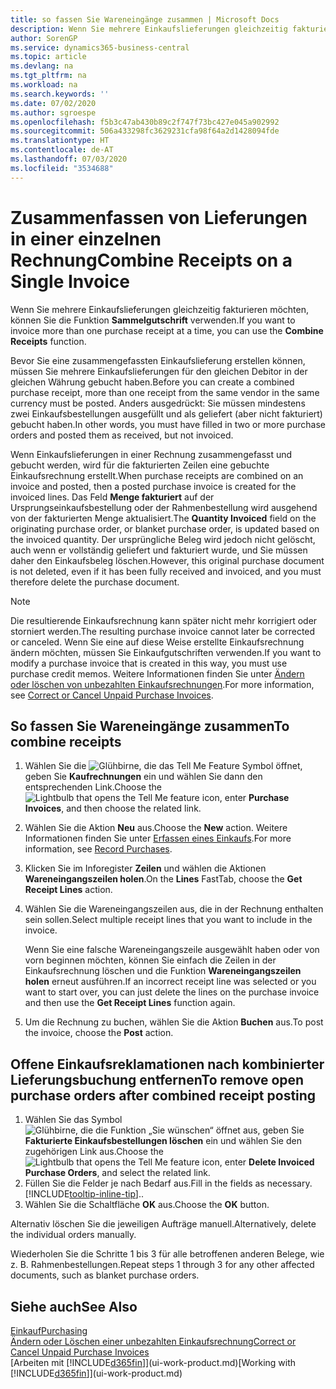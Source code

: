 ```yaml
---
title: so fassen Sie Wareneingänge zusammen | Microsoft Docs
description: Wenn Sie mehrere Einkaufslieferungen gleichzeitig fakturieren möchten, können Sie die Funktion Sammelgutschrift verwenden.
author: SorenGP
ms.service: dynamics365-business-central
ms.topic: article
ms.devlang: na
ms.tgt_pltfrm: na
ms.workload: na
ms.search.keywords: ''
ms.date: 07/02/2020
ms.author: sgroespe
ms.openlocfilehash: f5b3c47ab430b89c2f747f73bc427e045a902992
ms.sourcegitcommit: 506a433298fc3629231cfa98f64a2d1428094fde
ms.translationtype: HT
ms.contentlocale: de-AT
ms.lasthandoff: 07/03/2020
ms.locfileid: "3534688"
---
```

# <a name="combine-receipts-on-a-single-invoice"></a><span data-ttu-id="5f5e7-103">Zusammenfassen von Lieferungen in einer einzelnen Rechnung</span><span class="sxs-lookup"><span data-stu-id="5f5e7-103">Combine Receipts on a Single Invoice</span></span>

<span data-ttu-id="5f5e7-104">Wenn Sie mehrere Einkaufslieferungen gleichzeitig fakturieren möchten, können Sie die Funktion **Sammelgutschrift** verwenden.</span><span class="sxs-lookup"><span data-stu-id="5f5e7-104">If you want to invoice more than one purchase receipt at a time, you can use the **Combine Receipts** function.</span></span>  

<span data-ttu-id="5f5e7-105">Bevor Sie eine zusammengefassten Einkaufslieferung erstellen können, müssen Sie mehrere Einkaufslieferungen für den gleichen Debitor in der gleichen Währung gebucht haben.</span><span class="sxs-lookup"><span data-stu-id="5f5e7-105">Before you can create a combined purchase receipt, more than one receipt from the same vendor in the same currency must be posted.</span></span> <span data-ttu-id="5f5e7-106">Anders ausgedrückt: Sie müssen mindestens zwei Einkaufsbestellungen ausgefüllt und als geliefert (aber nicht fakturiert) gebucht haben.</span><span class="sxs-lookup"><span data-stu-id="5f5e7-106">In other words, you must have filled in two or more purchase orders and posted them as received, but not invoiced.</span></span>  

<span data-ttu-id="5f5e7-107">Wenn Einkaufslieferungen in einer Rechnung zusammengefasst und gebucht werden, wird für die fakturierten Zeilen eine gebuchte Einkaufsrechnung erstellt.</span><span class="sxs-lookup"><span data-stu-id="5f5e7-107">When purchase receipts are combined on an invoice and posted, then a posted purchase invoice is created for the invoiced lines.</span></span> <span data-ttu-id="5f5e7-108">Das Feld **Menge fakturiert** auf der Ursprungseinkaufsbestellung oder der Rahmenbestellung wird ausgehend von der fakturierten Menge aktualisiert.</span><span class="sxs-lookup"><span data-stu-id="5f5e7-108">The **Quantity Invoiced** field on the originating purchase order, or blanket purchase order, is updated based on the invoiced quantity.</span></span> <span data-ttu-id="5f5e7-109">Der ursprüngliche Beleg wird jedoch nicht gelöscht, auch wenn er vollständig geliefert und fakturiert wurde, und Sie müssen daher den Einkaufsbeleg löschen.</span><span class="sxs-lookup"><span data-stu-id="5f5e7-109">However, this original purchase document is not deleted, even if it has been fully received and invoiced, and you must therefore delete the purchase document.</span></span>  

> [!NOTE]
> <span data-ttu-id="5f5e7-110">Die resultierende Einkaufsrechnung kann später nicht mehr korrigiert oder storniert werden.</span><span class="sxs-lookup"><span data-stu-id="5f5e7-110">The resulting purchase invoice cannot later be corrected or canceled.</span></span> <span data-ttu-id="5f5e7-111">Wenn Sie eine auf diese Weise erstellte Einkaufsrechnung ändern möchten, müssen Sie Einkaufgutschriften verwenden.</span><span class="sxs-lookup"><span data-stu-id="5f5e7-111">If you want to modify a purchase invoice that is created in this way, you must use purchase credit memos.</span></span> <span data-ttu-id="5f5e7-112">Weitere Informationen finden Sie unter [Ändern oder löschen von unbezahlten Einkaufsrechnungen](purchasing-how-correct-cancel-unpaid-purchase-invoices.md).</span><span class="sxs-lookup"><span data-stu-id="5f5e7-112">For more information, see [Correct or Cancel Unpaid Purchase Invoices](purchasing-how-correct-cancel-unpaid-purchase-invoices.md).</span></span>

## <a name="to-combine-receipts"></a><span data-ttu-id="5f5e7-113">So fassen Sie Wareneingänge zusammen</span><span class="sxs-lookup"><span data-stu-id="5f5e7-113">To combine receipts</span></span>

1. <span data-ttu-id="5f5e7-114">Wählen Sie die ![Glühbirne, die das Tell Me Feature](media/ui-search/search_small.png "Tell Me-Funktion") Symbol öffnet, geben Sie **Kaufrechnungen** ein und wählen Sie dann den entsprechenden Link.</span><span class="sxs-lookup"><span data-stu-id="5f5e7-114">Choose the ![Lightbulb that opens the Tell Me feature](media/ui-search/search_small.png "Tell me what you want to do") icon, enter **Purchase Invoices**, and then choose the related link.</span></span>  
2. <span data-ttu-id="5f5e7-115">Wählen Sie die Aktion **Neu** aus.</span><span class="sxs-lookup"><span data-stu-id="5f5e7-115">Choose the **New** action.</span></span> <span data-ttu-id="5f5e7-116">Weitere Informationen finden Sie unter [Erfassen eines Einkaufs](purchasing-how-record-purchases.md).</span><span class="sxs-lookup"><span data-stu-id="5f5e7-116">For more information, see [Record Purchases](purchasing-how-record-purchases.md).</span></span>  
3. <span data-ttu-id="5f5e7-117">Klicken Sie im Inforegister **Zeilen** und wählen die  Aktionen **Wareneingangszeilen holen**.</span><span class="sxs-lookup"><span data-stu-id="5f5e7-117">On the **Lines** FastTab, choose the **Get Receipt Lines** action.</span></span>  
4. <span data-ttu-id="5f5e7-118">Wählen Sie die Wareneingangszeilen aus, die in der Rechnung enthalten sein sollen.</span><span class="sxs-lookup"><span data-stu-id="5f5e7-118">Select multiple receipt lines that you want to include in the invoice.</span></span>  

    <span data-ttu-id="5f5e7-119">Wenn Sie eine falsche Wareneingangszeile ausgewählt haben oder von vorn beginnen möchten, können Sie einfach die Zeilen in der Einkaufsrechnung löschen und die Funktion **Wareneingangszeilen holen** erneut ausführen.</span><span class="sxs-lookup"><span data-stu-id="5f5e7-119">If an incorrect receipt line was selected or you want to start over, you can just delete the lines on the purchase invoice and then use the **Get Receipt Lines** function again.</span></span>  
5. <span data-ttu-id="5f5e7-120">Um die Rechnung zu buchen, wählen Sie die Aktion **Buchen** aus.</span><span class="sxs-lookup"><span data-stu-id="5f5e7-120">To post the invoice, choose the **Post** action.</span></span>  

## <a name="to-remove-open-purchase-orders-after-combined-receipt-posting"></a><span data-ttu-id="5f5e7-121">Offene Einkaufsreklamationen nach kombinierter Lieferungsbuchung entfernen</span><span class="sxs-lookup"><span data-stu-id="5f5e7-121">To remove open purchase orders after combined receipt posting</span></span>

1. <span data-ttu-id="5f5e7-122">Wählen Sie das Symbol ![Glühbirne, die die Funktion „Sie wünschen“ öffnet](media/ui-search/search_small.png "Tell Me-Funktion") aus, geben Sie **Fakturierte Einkaufsbestellungen löschen** ein und wählen Sie den zugehörigen Link aus.</span><span class="sxs-lookup"><span data-stu-id="5f5e7-122">Choose the ![Lightbulb that opens the Tell Me feature](media/ui-search/search_small.png "Tell me what you want to do") icon, enter **Delete Invoiced Purchase Orders**, and select the related link.</span></span>  
2. <span data-ttu-id="5f5e7-123">Füllen Sie die Felder je nach Bedarf aus.</span><span class="sxs-lookup"><span data-stu-id="5f5e7-123">Fill in the fields as necessary.</span></span> [!INCLUDE[tooltip-inline-tip](includes/tooltip-inline-tip_md.md)]<span data-ttu-id="5f5e7-124">.</span><span class="sxs-lookup"><span data-stu-id="5f5e7-124">.</span></span>
3. <span data-ttu-id="5f5e7-125">Wählen Sie die Schaltfläche **OK** aus.</span><span class="sxs-lookup"><span data-stu-id="5f5e7-125">Choose the **OK** button.</span></span>  

<span data-ttu-id="5f5e7-126">Alternativ löschen Sie die jeweiligen Aufträge manuell.</span><span class="sxs-lookup"><span data-stu-id="5f5e7-126">Alternatively, delete the individual orders manually.</span></span>

<span data-ttu-id="5f5e7-127">Wiederholen Sie die Schritte 1 bis 3 für alle betroffenen anderen Belege, wie z. B. Rahmenbestellungen.</span><span class="sxs-lookup"><span data-stu-id="5f5e7-127">Repeat steps 1 through 3 for any other affected documents, such as blanket purchase orders.</span></span>

## <a name="see-also"></a><span data-ttu-id="5f5e7-128">Siehe auch</span><span class="sxs-lookup"><span data-stu-id="5f5e7-128">See Also</span></span>

[<span data-ttu-id="5f5e7-129">Einkauf</span><span class="sxs-lookup"><span data-stu-id="5f5e7-129">Purchasing</span></span>](purchasing-manage-purchasing.md)  
[<span data-ttu-id="5f5e7-130">Ändern oder Löschen einer unbezahlten Einkaufsrechnung</span><span class="sxs-lookup"><span data-stu-id="5f5e7-130">Correct or Cancel Unpaid Purchase Invoices</span></span>](purchasing-how-correct-cancel-unpaid-purchase-invoices.md)  
<span data-ttu-id="5f5e7-131">[Arbeiten mit [!INCLUDE[d365fin](includes/d365fin_md.md)]](ui-work-product.md)</span><span class="sxs-lookup"><span data-stu-id="5f5e7-131">[Working with [!INCLUDE[d365fin](includes/d365fin_md.md)]](ui-work-product.md)</span></span>  
